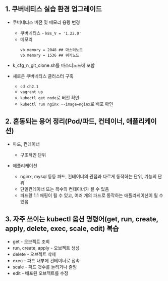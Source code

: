 ## 1. 쿠버네티스 실습 환경 업그레이드
* 쿠버네티스 버전 및 메모리 용량 변경
  * 쿠버네티스 - `k8s_V = '1.22.0'`
  * 메모리
    ```
    vb.memory = 2048 ## 마스터노드
    vb.memory = 1536 ## 워커노드
    ```

* k_cfg_n_git_clone.sh를 마스터노드에 포함
* 새로운 쿠버네티스 클러스터 구축
  * `cd ch2.1`
  * `vagrant up`
  * `kubectl get node`로 버전 확인
  * `kubectl run nginx --image=nginx`로 배포 확인

## 2. 혼동되는 용어 정리(Pod/파드, 컨테이너, 애플리케이션)
* 파드, 컨테이너
  * 구조적인 단위

* 애플리케이션
  * nginx, mysql 등등 파드, 컨테이너의 관점과 다르게 동작하는 단위, 기능의 단위
  * 단일컨테이너 또는 복수의 컨테이너가 될 수 있음
  * 파드랑 1:1 매핑이 될 수 있고, 여러 개의 파드로 동작하는 애플리케이션이 될 수 있음

## 3. 자주 쓰이는 kubectl 옵션 명령어(get, run, create, apply, delete, exec, scale, edit) 복습
* get - 오브젝트 조회
* run, create, apply - 오브젝트 생성
* delete - 오브젝트 삭제
* exec - 파드 내부에 컨테이너로 접속
* scale - 파드 갯수를 늘리거나 줄임
* edit - 배포된 오브젝트를 수정

